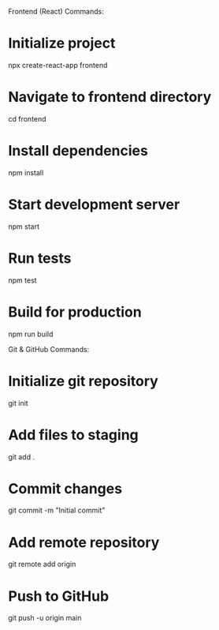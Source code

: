  Frontend (React) Commands:
# Initialize project
npx create-react-app frontend

# Navigate to frontend directory
cd frontend

# Install dependencies
npm install

# Start development server
npm start

# Run tests
npm test

# Build for production
npm run build



Git & GitHub Commands:
# Initialize git repository
git init

# Add files to staging
git add .

# Commit changes
git commit -m "Initial commit"

# Add remote repository
git remote add origin <repository-url>

# Push to GitHub
git push -u origin main
